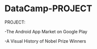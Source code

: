 # DataCamp-PROJECT

PROJECT:

-The Android App Market on Google Play

-A Visual History of Nobel Prize Winners
